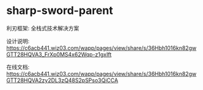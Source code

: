 # sharp-sword-parent
利刃框架:
全栈式技术解决方案

设计说明:
https://c6acb441.wiz03.com/wapp/pages/view/share/s/36Hbh1016kn82gwGTT28HQVA3_FrXp0MS4x62Wqp-z1gxIft

在线文档:
https://c6acb441.wiz03.com/wapp/pages/view/share/s/36Hbh1016kn82gwGTT28HQVA2zy2DL3zQ48S2pSPso3QiCCA
